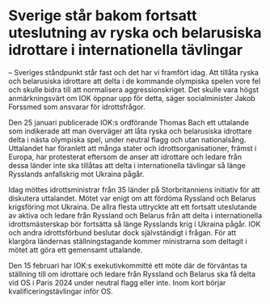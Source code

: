 # Sverige står bakom fortsatt uteslutning av ryska och belarusiska idrottare i internationella tävlingar

– Sveriges ståndpunkt står fast och det har vi framfört idag. Att tillåta ryska och belarusiska idrottare att delta i de kommande olympiska spelen vore fel och skulle bidra till att normalisera aggressionskriget. Det skulle vara högst anmärkningsvärt om IOK öppnar upp för detta, säger socialminister Jakob Forssmed som ansvarar för idrottsfrågor.

Den 25 januari publicerade IOK:s ordförande Thomas Bach ett uttalande som indikerade att man överväger att låta ryska och belarusiska idrottare delta i nästa olympiska spel, under neutral flagg och utan nationalsång. Uttalandet har föranlett att många stater och idrottsorganisationer, främst i Europa, har protesterat eftersom de anser att idrottare och ledare från dessa länder inte ska tillåtas att delta i internationella tävlingar så länge Rysslands anfallskrig mot Ukraina pågår.

Idag möttes idrottsministrar från 35 länder på Storbritanniens initiativ för att diskutera uttalandet. Mötet var enigt om att fördöma Ryssland och Belarus krigsföring mot Ukraina. De allra flesta uttryckte att ett fortsatt uteslutande av aktiva och ledare från Ryssland och Belarus från att delta i internationella idrottsmästerskap bör fortsätta så länge Rysslands krig i Ukraina pågår. IOK och andra idrottsförbund beslutar dock självständigt i frågan. För att klargöra ländernas ställningstagande kommer ministrarna som deltagit i mötet att göra ett gemensamt uttalande.

Den 15 februari har IOK:s exekutivkommitté ett möte där de förväntas ta ställning till om idrottare och ledare från Ryssland och Belarus ska få delta vid OS i Paris 2024 under neutral flagg eller inte. Inom kort börjar kvalificeringstävlingar inför OS.
